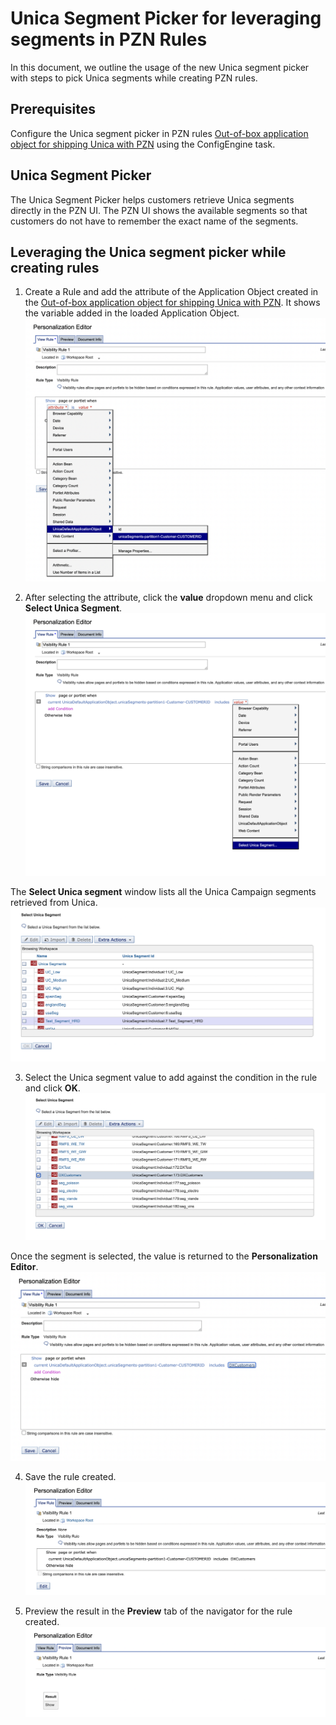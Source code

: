 # Unica Segment Picker for leveraging segments in PZN Rules
In this document, we outline the usage of the new Unica segment picker with steps to pick Unica segments while creating PZN rules.

## Prerequisites
Configure the Unica segment picker in PZN rules [Out-of-box application object for shipping Unica with PZN](../pzn_unica_integration/out_of_box_method.md) using the ConfigEngine task.

## Unica Segment Picker
The Unica Segment Picker helps customers retrieve Unica segments directly in the PZN UI. The PZN UI shows the available segments so that customers do not have to remember the exact name of the segments.

## Leveraging the Unica segment picker while creating rules
1. Create a Rule and add the attribute of the Application Object created in the [Out-of-box application object for shipping Unica with PZN](../pzn_unica_integration/out_of_box_method.md). It shows the variable added in the loaded Application Object.
![create-rule-with-oob-application-object](../../../images/create-rule-with-oob-application-object.png)

2. After selecting the attribute, click the **value** dropdown menu and click **Select Unica Segment**.
![picker-option-for-unica-segment](../../../images/picker-option-for-unica-segment.png)

 The **Select Unica segment** window lists all the Unica Campaign segments retrieved from Unica.
 ![unica-segment-list-view](../../../images/unica-segment-list-view.png)

3. Select the Unica segment value to add against the condition in the rule and click **OK**.
![unica-segment-selected](../../../images/unica-segment-selected.png)

 Once the segment is selected, the value is returned to the **Personalization Editor**.
 ![unica-segment-selected-using-picker](../../../images/unica-segment-selected-using-picker.png)

4. Save the rule created.
![unica-picker-save-rule](../../../images/unica-picker-save-rule.png)

5. Preview the result in the **Preview** tab of the navigator for the rule created.
![unica-picker-rule-preview](../../../images/unica-picker-rule-preview.png)
